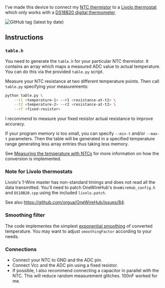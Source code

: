 I've made this device to connect my [NTC thermistor](https://en.wikipedia.org/wiki/Thermistor#NTC) to a [Livolo thermostat](https://www.livolo.eu/c-4632899/livolo-thermostat/) which only works with a [DS18B20 digital thermometer](https://www.maximintegrated.com/en/products/sensors/DS18B20.html).

![GitHub tag (latest by date)](https://img.shields.io/github/v/tag/eigenein/ntc-one-wire)

## Instructions

### `table.h`

You need to generate the `table.h` for your particular NTC thermistor. It contains an array which maps a measured ADC value to actual temperature. You can do this via the provided `table.py` script.

Measure your NTC resistance at two different temperature points. Then call `table.py` specifying your measurements:

```sh
python table.py \
    --t1 <temperature-1> --r1 <resistance-at-t1> \
    --t2 <temperature-2> --r2 <resistance-at-t2> \
    --rf <fixed-resistor>
```

I recommend to measure your fixed resistor actual resistance to improve accuracy.

If your program memory is too small, you can specify `--min-t` and/or `--max-t` parameters. Then the table will be generated in a specified temperature range generating less array entries thus taking less memory.

See [Measuring the temperature with NTCs](http://www.giangrandi.ch/electronics/ntc/ntc.shtml) for more information on how the conversion is implemented.

### Note for Livolo thermostats

Livolo's 1-Wire master has non-standard timings and does not read all the data transmitted. You'll need to patch OneWireHub's `OneWireHub_config.h` and `DS18B20.cpp` using the included `livolo.patch`.

See also https://github.com/orgua/OneWireHub/issues/84.

### Smoothing filter

The code implementes the simplest [exponential smoothing](https://en.wikipedia.org/wiki/Exponential_smoothing) of converted temperature. You may want to adjust `smoothingFactor` according to your needs.

### Connections

- Connect your NTC to GND and the ADC pin.
- Connect Vcc and the ADC pin using a fixed resistor.
- If possible, I also recommend connecting a capacitor in parallel with the NTC. This will reduce random measurement glitches. 100nF worked for me.
